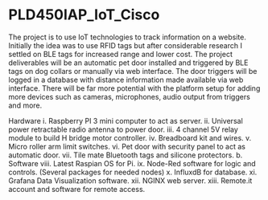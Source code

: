 # PLD450IAP_IoT_Cisco

The project is to use IoT technologies to track information on a website. Initially the idea was to use RFID tags but after considerable research I settled on BLE tags for increased range and lower cost. The project deliverables will be an automatic pet door installed and triggered by BLE tags on dog collars or manually via web interface. The door triggers will be logged in a database with distance information made available via web interface. There will be far more potential with the platform setup for adding more devices such as cameras, microphones, audio output from triggers and more. 

Hardware 
i.	Raspberry PI 3 mini computer to act as server.
ii.	Universal power retractable radio antenna to power door.
iii.	4 channel 5V relay module to build H bridge motor controller.
iv.	Breadboard kit and wires.
v.	Micro roller arm limit switches.
vi.	Pet door with security panel to act as automatic door.
vii.	Tile mate Bluetooth tags and silicone protectors.
b.	Software
viii.	Latest Raspian OS for Pi.
ix.	Node-Red software for logic and controls. (Several packages for needed nodes)
x.	InfluxdB for database.
xi.	Grafana Data Visualization software. 
xii.	NGINX web server.
xiii.	Remote.it account and software for remote access.
